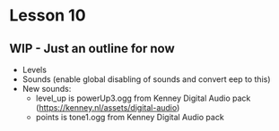 # Lesson 10

## WIP - Just an outline for now

* Levels
* Sounds (enable global disabling of sounds and convert eep to this)
* New sounds:
    * level_up is powerUp3.ogg from Kenney Digital Audio pack (https://kenney.nl/assets/digital-audio)
    * points is tone1.ogg from Kenney Digital Audio pack
